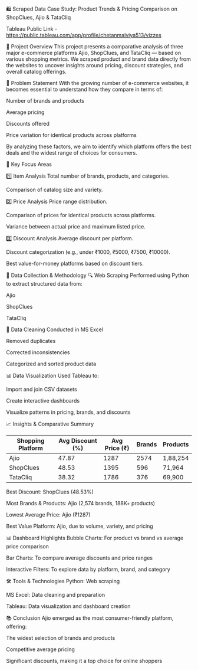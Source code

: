 🛍️ Scraped Data Case Study: Product Trends & Pricing Comparison on ShopClues, Ajio & TataCliq

Tableau Public Link - https://public.tableau.com/app/profile/chetanmalviya513/vizzes

📌 Project Overview
This project presents a comparative analysis of three major e-commerce platforms Ajio, ShopClues, and TataCliq — based on various shopping metrics. We scraped product and brand data directly from the websites to uncover insights around pricing, discount strategies, and overall catalog offerings. 

🧩 Problem Statement
With the growing number of e-commerce websites, it becomes essential to understand how they compare in terms of:

Number of brands and products

Average pricing

Discounts offered

Price variation for identical products across platforms

By analyzing these factors, we aim to identify which platform offers the best deals and the widest range of choices for consumers.

🎯 Key Focus Areas

1️⃣ Item Analysis
Total number of brands, products, and categories.

Comparison of catalog size and variety.

2️⃣ Price Analysis
Price range distribution.

Comparison of prices for identical products across platforms.

Variance between actual price and maximum listed price.

3️⃣ Discount Analysis
Average discount per platform.

Discount categorization (e.g., under ₹1000, ₹5000, ₹7500, ₹10000).

Best value-for-money platforms based on discount tiers.

🧪 Data Collection & Methodology
🔍 Web Scraping
Performed using Python to extract structured data from:

Ajio

ShopClues

TataCliq

🧼 Data Cleaning
Conducted in MS Excel

Removed duplicates

Corrected inconsistencies

Categorized and sorted product data

📊 Data Visualization
Used Tableau to:

Import and join CSV datasets

Create interactive dashboards

Visualize patterns in pricing, brands, and discounts

📈 Insights & Comparative Summary

| Shopping Platform | Avg Discount (%) | Avg Price (₹) | Brands | Products   |
|-------------------|------------------|----------------|--------|------------|
| Ajio              | 47.87            | 1287           | 2574   | 1,88,254   |
| ShopClues         | 48.53            | 1395           | 596    | 71,964     |
| TataCliq          | 38.32            | 1786           | 376    | 69,900     |


Best Discount: ShopClues (48.53%)

Most Brands & Products: Ajio (2,574 brands, 188K+ products)

Lowest Average Price: Ajio (₹1287)

Best Value Platform: Ajio, due to volume, variety, and pricing

📊 Dashboard Highlights
Bubble Charts: For product vs brand vs average price comparison

Bar Charts: To compare average discounts and price ranges

Interactive Filters: To explore data by platform, brand, and category

🛠️ Tools & Technologies
Python: Web scraping

MS Excel: Data cleaning and preparation

Tableau: Data visualization and dashboard creation

📚 Conclusion
Ajio emerged as the most consumer-friendly platform, offering:

The widest selection of brands and products

Competitive average pricing

Significant discounts, making it a top choice for online shoppers

